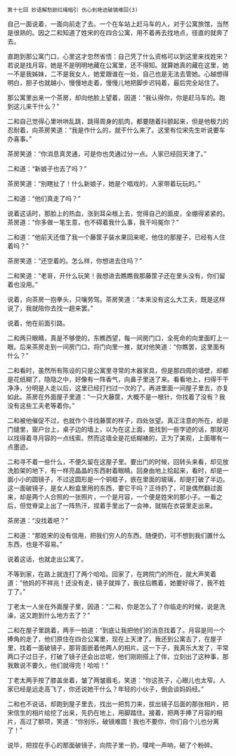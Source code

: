     第十七回 妙语解愁颜红绳暗引 伤心到艳迹破镜难回(3) 

   自己一面说着，一面向前走了去。一个在车站上赶马车的人，对于公寓旅馆，当然是很熟的。因之二和知道了姓宋的在四合公寓，用不着再去找地点，径直的就奔了去。

   直跑到那公寓门口，心里这才忽然省悟：自己凭了什么资格可以到这里来找姓宋？若说是找月容，她是不是明明地藏在公寓里，还不得知。就算她真的藏在这里，她一不是我姊妹，二不是我女人，她爱跟谁在一处，自己也是无法去管她。心越想得明白，胆子也就越小，慢慢地走着，慢慢儿地把脚步迟钝着，最后完全站住了。

   那公寓里出来一个茶房，却向他脸上望着，因道：“我认得你，你是赶马车的。跑到这儿来干什么？”

   二和自己觉得心里哄哄乱跳，跳得周身的肌肉，都要随着抖颤起来，但是他极力的忍耐着，向茶房笑道：“我是作什么的，就干什么来了。这里有位宋先生听说要车办喜事。”

   茶房笑道：“你消息真灵通，可是你也灵通过分一点。人家已经回天津了。”

   二和道：“新娘子也去了吗？”

   茶房笑道：“别瞎扯了！什么新娘子，她是个唱戏的，人家带着玩玩的。”

   二和道：“他们真走了吗？”

   说着这话时，那脸上的热血，涨到耳朵根上去，觉得自己的面皮，全绷得紧紧的。茶房道：“你多做一笔生意，也不碍着我什么事，我干吗冤你？”

   二和道：“他前天还借了我一个藤筐子装水果回来呢，他住的那屋子，已经有人住着吗？”

   茶房笑道：“还空着的。怎么样，你想进去住吗？”

   二和笑道：“老哥，开什么玩笑！我想进去瞧瞧我那藤筐子还在里头没有，你们留着也没用。”

   说着，向茶房一抱拳头，只嚷劳驾。茶房笑道：“本来没有这么大工夫，既是这样说了，我就陪你去找一趟来罢。”

   说着，他在前面引路。

   二和两只眼睛，真是不够使的，东瞧西望，每一间房门口，全死命的向里面盯上一眼。后来茶房走到一间房门口，将门向里一推，就对他笑道：“你瞧罢，这里面有什么？”

   二和看时，虽然所有陈设的只是公寓里寻常的木器家具，但是那四周的墙壁，却都是花纸糊了，隐隐之中，好像有一阵香气，向鼻子里送了来。看看地上，扫得干干净净，分明是人走以后，这里已经打扫过一次的了。再进里面一间屋子里去，亦复如此。茶房在外面屋子里道：“一只大藤筐，大概不是一根针，你找着了没有？我没有这些工夫老等着你。”

   二和被他催促不过，也就作个寻找藤筐的样子，四处张望。真正注意的所在，却是门缝里，窗户台上，桌子边的墙上，以为在这上面，能找到一些字迹的话，那就可以找得着寻月容的一点线索。然而这墙全是花纸糊裱的，正为了美观，上面哪有一点墨迹。

   二和寻不着一些什么，不便久留在这屋子里。要出门的时候，回转头来看，却见放洗脸架的地下，有一样亮晶晶的东西射着眼睛。回身由地上拾起来，看时，却是一面小小的圆镜子，不过这圆形是一个铜框子，嵌在里面的玻璃，却是打破了半边。这一面破镜子，是女人粉盒里用的东西，要它干吗？正待扔了，可是偶然翻过面来，却是两个人合照的一张照片，一个是月容，一个便是姓宋的那小子。一看之后，但觉脊梁上出了一阵热汗，捏着手里出了一会神，就揣在衣袋里走出来。

   茶房道：“没找着吧？”

   二和道：“那姓宋的没有信用，把我们穷人的东西，随便扔，可不想到我们置什么东西，也是不容易。”

   说着这话，也就走出公寓了。

   不等到家，在路上就连打了两个哈哈。回家了，在跨院门的所在，就大声笑着道：“他妈的不祥兆！还没有走，镜子就摔了，我往后瞧着，她要好得了，我不姓丁了。”

   丁老太一人坐在外面屋子里，因道：“二和，你是怎么了？你临走的时候，说是洗澡，这又跑到什么地方去了？”

   二和在屋子里跳着，两手一拍道：“到底让我把他们的消息找着了。月容是同一个捧角的走了，他们原住在四合公寓里，现在上天津了。我还到公寓去了，在屋子里，找着一面破镜子，那背面嵌着他两人的相片。这一下子，我真乐大发了，平常两口子过日子，打破了镜子还会出岔呢，他们刚刚搭上了伴，立刻出了这种事，那我敢说不要久，他们就得完！哈哈！”

   丁老太两手按了膝盖坐着，皱了两皱眉毛，笑道：“你这孩子，心眼儿也太窄。人家已经是远走高飞了，你还说她干什么？年轻的小伙子，倒会谈妈妈经。”

   二和也不说话，却跑到屋子里去，找出一把剪刀来，拔出镜子后面的那张相片，把宋信生的相片给挖了出来，先扔在地上，用脚踏住。接着，把两手捧了月容的相片，高过了额项，笑道：“你别乐，破镜难圆！我也不要你，你们自个儿也分离了！”

   说毕，把捏在手心的那面破镜子，向院子里一扔，噗咤一声响，砸了个粉碎。

